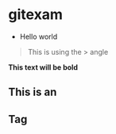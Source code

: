 # gitexam

- Hello world

> This is using the > angle 


**This text will be bold**


## This is an <h2> Tag
